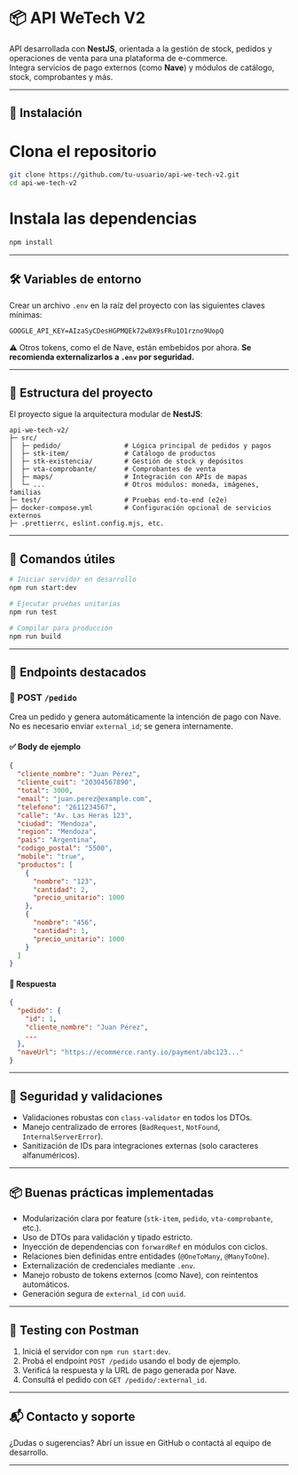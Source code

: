

# 📦 API WeTech V2

API desarrollada con **NestJS**, orientada a la gestión de stock, pedidos y operaciones de venta para una plataforma de e-commerce.  
Integra servicios de pago externos (como **Nave**) y módulos de catálogo, stock, comprobantes y más.

---

## 🚀 Instalación

# Clona el repositorio
```bash
git clone https://github.com/tu-usuario/api-we-tech-v2.git
cd api-we-tech-v2
```

# Instala las dependencias
```bash
npm install
```

---

## 🛠️ Variables de entorno

Crear un archivo `.env` en la raíz del proyecto con las siguientes claves mínimas:

```env
GOOGLE_API_KEY=AIzaSyCDesHGPMQEk72w8X9sFRu1O1rzno9UopQ
```

⚠️ Otros tokens, como el de Nave, están embebidos por ahora.
**Se recomienda externalizarlos a `.env` por seguridad.**

---

## 🧱 Estructura del proyecto

El proyecto sigue la arquitectura modular de **NestJS**:

```
api-we-tech-v2/
├─ src/
│  ├─ pedido/                # Lógica principal de pedidos y pagos
│  ├─ stk-item/              # Catálogo de productos
│  ├─ stk-existencia/        # Gestión de stock y depósitos
│  ├─ vta-comprobante/       # Comprobantes de venta
│  ├─ maps/                  # Integración con APIs de mapas
│  └─ ...                    # Otros módulos: moneda, imágenes, familias
├─ test/                     # Pruebas end-to-end (e2e)
├─ docker-compose.yml        # Configuración opcional de servicios externos
├─ .prettierrc, eslint.config.mjs, etc.
```

---

## 🧪 Comandos útiles

```bash
# Iniciar servidor en desarrollo
npm run start:dev

# Ejecutar pruebas unitarias
npm run test

# Compilar para producción
npm run build
```

---

## 🧾 Endpoints destacados

### 🛒 POST `/pedido`

Crea un pedido y genera automáticamente la intención de pago con Nave.
No es necesario enviar `external_id`; se genera internamente.

#### ✅ Body de ejemplo

```json
{
  "cliente_nombre": "Juan Pérez",
  "cliente_cuit": "20304567890",
  "total": 3000,
  "email": "juan.perez@example.com",
  "telefono": "2611234567",
  "calle": "Av. Las Heras 123",
  "ciudad": "Mendoza",
  "region": "Mendoza",
  "pais": "Argentina",
  "codigo_postal": "5500",
  "mobile": "true",
  "productos": [
    {
      "nombre": "123",
      "cantidad": 2,
      "precio_unitario": 1000
    },
    {
      "nombre": "456",
      "cantidad": 1,
      "precio_unitario": 1000
    }
  ]
}
```

#### 🔁 Respuesta

```json
{
  "pedido": {
    "id": 1,
    "cliente_nombre": "Juan Pérez",
    ...
  },
  "naveUrl": "https://ecommerce.ranty.io/payment/abc123..."
}
```

---

## 🔐 Seguridad y validaciones

* Validaciones robustas con `class-validator` en todos los DTOs.
* Manejo centralizado de errores (`BadRequest`, `NotFound`, `InternalServerError`).
* Sanitización de IDs para integraciones externas (solo caracteres alfanuméricos).

---

## 📦 Buenas prácticas implementadas

* Modularización clara por feature (`stk-item`, `pedido`, `vta-comprobante`, etc.).
* Uso de DTOs para validación y tipado estricto.
* Inyección de dependencias con `forwardRef` en módulos con ciclos.
* Relaciones bien definidas entre entidades (`@OneToMany`, `@ManyToOne`).
* Externalización de credenciales mediante `.env`.
* Manejo robusto de tokens externos (como Nave), con reintentos automáticos.
* Generación segura de `external_id` con `uuid`.

---

## 🧪 Testing con Postman

1. Iniciá el servidor con `npm run start:dev`.
2. Probá el endpoint `POST /pedido` usando el body de ejemplo.
3. Verificá la respuesta y la URL de pago generada por Nave.
4. Consultá el pedido con `GET /pedido/:external_id`.

---

## 📬 Contacto y soporte

¿Dudas o sugerencias?
Abrí un issue en GitHub o contactá al equipo de desarrollo.

---


```
